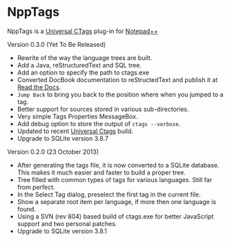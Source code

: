 NppTags
=======

NppTags is a [Universal CTags](https://ctags.io) plug-in for [Notepad++](https://notepad-plus-plus.org/)

Version 0.3.0 (Yet To Be Released)

* Rewrite of the way the language trees are built.
* Add a Java, reStructuredText and SQL tree.
* Add an option to specify the path to ctags.exe
* Converted DocBook documentation to reStructedText and publish it at [Read the Docs](http://npptags.readthedocs.org/).
* `Jump Back` to bring you back to the position where when you jumped to a tag.
* Better support for sources stored in various sub-directories.
* Very simple Tags Properties MessageBox.
* Add debug option to store the output of `ctags --verbose`.
* Updated to recent [Universal Ctags](https://github.com/universal-ctags/ctags/) build.
* Upgrade to SQLite version 3.8.7

Version 0.2.0 (23 October 2013)
* After generating the tags file, it is now converted to a SQLite database. This makes it much easier and faster to build a proper tree.
* Tree filled with common types of tags for various languages. Still far from perfect.
* In the Select Tag dialog, preselect the first tag in the current file.
* Show a separate root item per language, if more then one language is found.
* Using a SVN (rev 804) based build of ctags.exe for better JavaScript support and two personal patches.
* Upgrade to SQLite version 3.8.1
